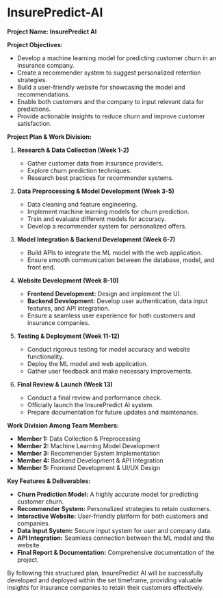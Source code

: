 # InsurePredict-AI

**Project Name: InsurePredict AI**

**Project Objectives:**
- Develop a machine learning model for predicting customer churn in an insurance company.
- Create a recommender system to suggest personalized retention strategies.
- Build a user-friendly website for showcasing the model and recommendations.
- Enable both customers and the company to input relevant data for predictions.
- Provide actionable insights to reduce churn and improve customer satisfaction.

**Project Plan & Work Division:**

1. **Research & Data Collection (Week 1-2)**
   - Gather customer data from insurance providers.
   - Explore churn prediction techniques.
   - Research best practices for recommender systems.

2. **Data Preprocessing & Model Development (Week 3-5)**
   - Data cleaning and feature engineering.
   - Implement machine learning models for churn prediction.
   - Train and evaluate different models for accuracy.
   - Develop a recommender system for personalized offers.

3. **Model Integration & Backend Development (Week 6-7)**
   - Build APIs to integrate the ML model with the web application.
   - Ensure smooth communication between the database, model, and front end.

4. **Website Development (Week 8-10)**
   - **Frontend Development:** Design and implement the UI.
   - **Backend Development:** Develop user authentication, data input features, and API integration.
   - Ensure a seamless user experience for both customers and insurance companies.

5. **Testing & Deployment (Week 11-12)**
   - Conduct rigorous testing for model accuracy and website functionality.
   - Deploy the ML model and web application.
   - Gather user feedback and make necessary improvements.

6. **Final Review & Launch (Week 13)**
   - Conduct a final review and performance check.
   - Officially launch the InsurePredict AI system.
   - Prepare documentation for future updates and maintenance.

**Work Division Among Team Members:**

- **Member 1:** Data Collection & Preprocessing
- **Member 2:** Machine Learning Model Development
- **Member 3:** Recommender System Implementation
- **Member 4:** Backend Development & API Integration
- **Member 5:** Frontend Development & UI/UX Design

**Key Features & Deliverables:**
- **Churn Prediction Model:** A highly accurate model for predicting customer churn.
- **Recommender System:** Personalized strategies to retain customers.
- **Interactive Website:** User-friendly platform for both customers and companies.
- **Data Input System:** Secure input system for user and company data.
- **API Integration:** Seamless connection between the ML model and the website.
- **Final Report & Documentation:** Comprehensive documentation of the project.

By following this structured plan, InsurePredict AI will be successfully developed and deployed within the set timeframe, providing valuable insights for insurance companies to retain their customers effectively.

